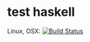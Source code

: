 # test haskell
Linux, OSX: [![Build Status](https://api.travis-ci.org/wookay/ghcat.svg?branch=master)](https://travis-ci.org/wookay/ghcat)
